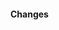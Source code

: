 #### Changes
<!-- Please include a summary of the change and which issue is fixed. -->
<!-- Please also include relevant motivation and context. -->
<!-- List any dependencies that are required for this change. -->

